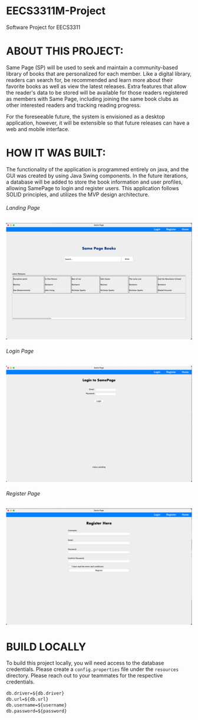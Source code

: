 # EECS3311M-Project
Software Project for EECS3311

# ABOUT THIS PROJECT:

Same Page (SP) will be used to seek and maintain a community-based library of books that are personalized for each member.
Like a digital library, readers can search for, be recommended and learn more about their favorite books as well as view
the latest releases. Extra features that allow the reader's data to be stored will be available for those readers
registered as members with Same Page, including joining the same book clubs as other interested readers and tracking
reading progress.  

For the foreseeable future, the system is envisioned as a desktop application, however, it will be extensible so that
future releases can have a web and mobile interface.

# HOW IT WAS BUILT:

The functionality of the application is programmed entirely on java, and the GUI was created by using Java Swing
components. In the future iterations, a database will be added to store the book information and user profiles,
allowing SamePage to login and register users. This application follows SOLID principles, and utilizes the MVP design
architecture.

###### Landing Page
![](SamePage/src/main/resources/images/landing_page.png)

###### Login Page
![](SamePage/src/main/resources/images/login_page.png)

###### Register Page
![](SamePage/src/main/resources/images/registration_page.png)

# BUILD LOCALLY
To build this project locally, you will need access to the database credentials. Please create a `config.properties` file
under the `resources` directory. Please reach out to your teammates for the respective credentials.
```shell
db.driver=${db.driver}
db.url=${db.url}
db.username=${username}
db.password=${password}
```
